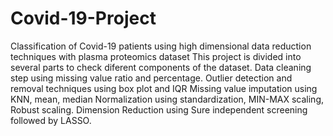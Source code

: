# Covid-19-Project
Classification of Covid-19 patients using high dimensional data reduction techniques with plasma proteomics dataset
This project is divided into several parts to check diferent components of the dataset. 
Data cleaning step using missing value ratio and percentage.
Outlier detection and removal techniques using box plot and IQR
Missing value imputation using KNN, mean, median
Normalization using standardization, MIN-MAX scaling, Robust scaling.
Dimension Reduction using Sure independent screening followed by LASSO.
